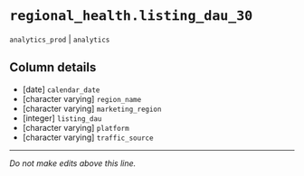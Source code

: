# `regional_health.listing_dau_30`
`analytics_prod` | `analytics`

## Column details
* [date]      `calendar_date`
* [character varying] `region_name`
* [character varying] `marketing_region`
* [integer]   `listing_dau`
* [character varying] `platform`
* [character varying] `traffic_source`

-------------------------------------------------------------------------------
*Do not make edits above this line.*
